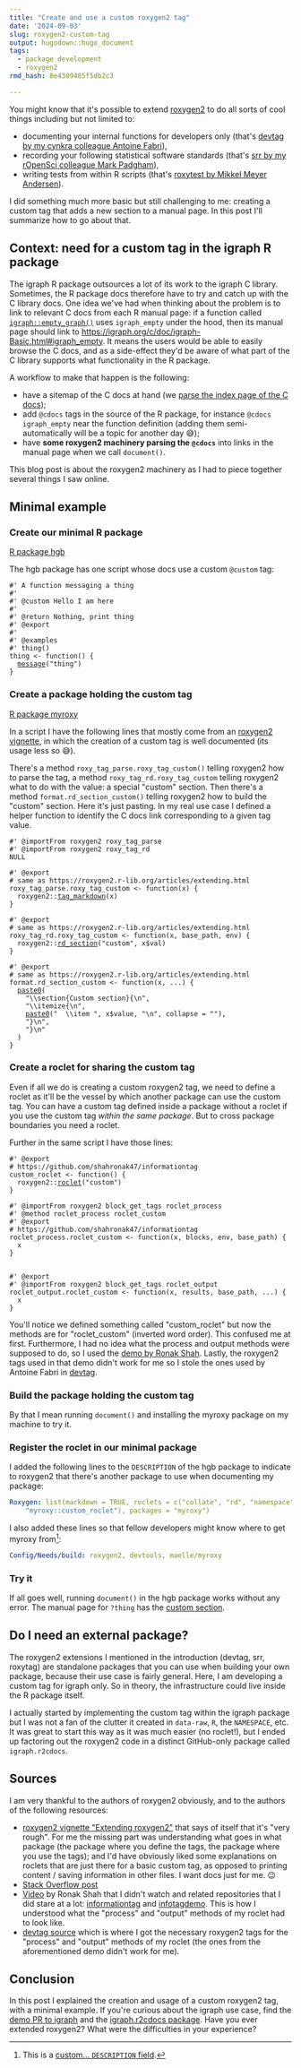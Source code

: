 ```yaml
---
title: "Create and use a custom roxygen2 tag"
date: '2024-09-03'
slug: roxygen2-custom-tag
output: hugodown::hugo_document
tags:
  - package development
  - roxygen2
rmd_hash: 8e4309485f5db2c3

---
```


You might know that it's possible to extend [roxygen2](https://roxygen2.r-lib.org/) to do all sorts of cool things including but not limited to:

-   documenting your internal functions for developers only (that's [devtag by my cynkra colleague Antoine Fabri](https://github.com/moodymudskipper/devtag)),
-   recording your following statistical software standards (that's [srr by my rOpenSci colleague Mark Padgham](https://github.com/ropensci-review-tools/srr)),
-   writing tests from within R scripts (that's [roxytest by Mikkel Meyer Andersen](https://github.com/mikldk/roxytest)).

I did something much more basic but still challenging to me: creating a custom tag that adds a new section to a manual page. In this post I'll summarize how to go about that.

## Context: need for a custom tag in the igraph R package

The igraph R package outsources a lot of its work to the igraph C library. Sometimes, the R package docs therefore have to try and catch up with the C library docs. One idea we've had when thinking about the problem is to link to relevant C docs from each R manual page: if a function called [`igraph::empty_graph()`](https://r.igraph.org/reference/make_empty_graph.html) uses `igraph_empty` under the hood, then its manual page should link to <https://igraph.org/c/doc/igraph-Basic.html#igraph_empty>. It means the users would be able to easily browse the C docs, and as a side-effect they'd be aware of what part of the C library supports what functionality in the R package.

A workflow to make that happen is the following:

-   have a sitemap of the C docs at hand (we [parse the index page of the C docs](https://github.com/igraph/igraph.r2cdocs/blob/main/data-raw/c-links.R));
-   add `@cdocs` tags in the source of the R package, for instance `@cdocs igraph_empty` near the function definition (adding them semi-automatically will be a topic for another day :sweat_smile:);
-   have **some roxygen2 machinery parsing the `@cdocs`** into links in the manual page when we call `document()`.

This blog post is about the roxygen2 machinery as I had to piece together several things I saw online.

## Minimal example

### Create our minimal R package

[R package hgb](https://github.com/maelle/hgb)

The hgb package has one script whose docs use a custom `@custom` tag:

<div class="highlight">

<pre class='chroma'><code class='language-r' data-lang='r'><span><span class='c'>#' A function messaging a thing</span></span>
<span><span class='c'>#'</span></span>
<span><span class='c'>#' @custom Hello I am here</span></span>
<span><span class='c'>#'</span></span>
<span><span class='c'>#' @return Nothing, print thing</span></span>
<span><span class='c'>#' @export</span></span>
<span><span class='c'>#'</span></span>
<span><span class='c'>#' @examples</span></span>
<span><span class='c'>#' thing()</span></span>
<span><span class='nv'>thing</span> <span class='o'>&lt;-</span> <span class='kr'>function</span><span class='o'>(</span><span class='o'>)</span> <span class='o'>&#123;</span></span>
<span>  <span class='nf'><a href='https://rdrr.io/r/base/message.html'>message</a></span><span class='o'>(</span><span class='s'>"thing"</span><span class='o'>)</span></span>
<span><span class='o'>&#125;</span></span></code></pre>

</div>

### Create a package holding the custom tag

[R package myroxy](https://github.com/maelle/myroxy)

In a script I have the following lines that mostly come from an [roxygen2 vignette](https://roxygen2.r-lib.org/articles/extending.html), in which the creation of a custom tag is well documented (its usage less so :sweat_smile:).

There's a method `roxy_tag_parse.roxy_tag_custom()` telling roxygen2 how to parse the tag, a method `roxy_tag_rd.roxy_tag_custom` telling roxygen2 what to do with the value: a special "custom" section. Then there's a method `format.rd_section_custom()` telling roxygen2 how to build the "custom" section. Here it's just pasting. In my real use case I defined a helper function to identify the C docs link corresponding to a given tag value.

<div class="highlight">

<pre class='chroma'><code class='language-r' data-lang='r'><span><span class='c'>#' @importFrom roxygen2 roxy_tag_parse</span></span>
<span><span class='c'>#' @importFrom roxygen2 roxy_tag_rd</span></span>
<span><span class='kc'>NULL</span></span>
<span></span>
<span><span class='c'>#' @export</span></span>
<span><span class='c'># same as https://roxygen2.r-lib.org/articles/extending.html</span></span>
<span><span class='nv'>roxy_tag_parse.roxy_tag_custom</span> <span class='o'>&lt;-</span> <span class='kr'>function</span><span class='o'>(</span><span class='nv'>x</span><span class='o'>)</span> <span class='o'>&#123;</span></span>
<span>  <span class='nf'>roxygen2</span><span class='nf'>::</span><span class='nf'><a href='https://roxygen2.r-lib.org/reference/tag_parsers.html'>tag_markdown</a></span><span class='o'>(</span><span class='nv'>x</span><span class='o'>)</span></span>
<span><span class='o'>&#125;</span></span>
<span></span>
<span><span class='c'>#' @export</span></span>
<span><span class='c'># same as https://roxygen2.r-lib.org/articles/extending.html</span></span>
<span><span class='nv'>roxy_tag_rd.roxy_tag_custom</span> <span class='o'>&lt;-</span> <span class='kr'>function</span><span class='o'>(</span><span class='nv'>x</span>, <span class='nv'>base_path</span>, <span class='nv'>env</span><span class='o'>)</span> <span class='o'>&#123;</span></span>
<span>  <span class='nf'>roxygen2</span><span class='nf'>::</span><span class='nf'><a href='https://roxygen2.r-lib.org/reference/rd_section.html'>rd_section</a></span><span class='o'>(</span><span class='s'>"custom"</span>, <span class='nv'>x</span><span class='o'>$</span><span class='nv'>val</span><span class='o'>)</span></span>
<span><span class='o'>&#125;</span></span>
<span></span>
<span><span class='c'>#' @export</span></span>
<span><span class='c'># same as https://roxygen2.r-lib.org/articles/extending.html</span></span>
<span><span class='nv'>format.rd_section_custom</span> <span class='o'>&lt;-</span> <span class='kr'>function</span><span class='o'>(</span><span class='nv'>x</span>, <span class='nv'>...</span><span class='o'>)</span> <span class='o'>&#123;</span></span>
<span>  <span class='nf'><a href='https://rdrr.io/r/base/paste.html'>paste0</a></span><span class='o'>(</span></span>
<span>    <span class='s'>"\\section&#123;Custom section&#125;&#123;\n"</span>,</span>
<span>    <span class='s'>"\\itemize&#123;\n"</span>,</span>
<span>    <span class='nf'><a href='https://rdrr.io/r/base/paste.html'>paste0</a></span><span class='o'>(</span><span class='s'>"  \\item "</span>, <span class='nv'>x</span><span class='o'>$</span><span class='nv'>value</span>, <span class='s'>"\n"</span>, collapse <span class='o'>=</span> <span class='s'>""</span><span class='o'>)</span>,</span>
<span>    <span class='s'>"&#125;\n"</span>,</span>
<span>    <span class='s'>"&#125;\n"</span></span>
<span>  <span class='o'>)</span></span>
<span><span class='o'>&#125;</span></span>
<span></span></code></pre>

</div>

### Create a roclet for sharing the custom tag

Even if all we do is creating a custom roxygen2 tag, we need to define a roclet as it'll be the vessel by which another package can use the custom tag. You can have a custom tag defined inside a package without a roclet if you use the custom tag *within the same package*. But to cross package boundaries you need a roclet.

Further in the same script I have those lines:

<div class="highlight">

<pre class='chroma'><code class='language-r' data-lang='r'><span><span class='c'>#' @export</span></span>
<span><span class='c'># https://github.com/shahronak47/informationtag</span></span>
<span><span class='nv'>custom_roclet</span> <span class='o'>&lt;-</span> <span class='kr'>function</span><span class='o'>(</span><span class='o'>)</span> <span class='o'>&#123;</span></span>
<span>  <span class='nf'>roxygen2</span><span class='nf'>::</span><span class='nf'><a href='https://roxygen2.r-lib.org/reference/roclet.html'>roclet</a></span><span class='o'>(</span><span class='s'>"custom"</span><span class='o'>)</span></span>
<span><span class='o'>&#125;</span></span>
<span></span>
<span><span class='c'>#' @importFrom roxygen2 block_get_tags roclet_process</span></span>
<span><span class='c'>#' @method roclet_process roclet_custom</span></span>
<span><span class='c'>#' @export</span></span>
<span><span class='c'># https://github.com/shahronak47/informationtag</span></span>
<span><span class='nv'>roclet_process.roclet_custom</span> <span class='o'>&lt;-</span> <span class='kr'>function</span><span class='o'>(</span><span class='nv'>x</span>, <span class='nv'>blocks</span>, <span class='nv'>env</span>, <span class='nv'>base_path</span><span class='o'>)</span> <span class='o'>&#123;</span></span>
<span>  <span class='nv'>x</span></span>
<span><span class='o'>&#125;</span></span>
<span></span>
<span></span>
<span><span class='c'>#' @export</span></span>
<span><span class='c'>#' @importFrom roxygen2 block_get_tags roclet_output</span></span>
<span><span class='nv'>roclet_output.roclet_custom</span> <span class='o'>&lt;-</span> <span class='kr'>function</span><span class='o'>(</span><span class='nv'>x</span>, <span class='nv'>results</span>, <span class='nv'>base_path</span>, <span class='nv'>...</span><span class='o'>)</span> <span class='o'>&#123;</span></span>
<span>  <span class='nv'>x</span></span>
<span><span class='o'>&#125;</span></span></code></pre>

</div>

You'll notice we defined something called "custom_roclet" but now the methods are for "roclet_custom" (inverted word order). This confused me at first. Furthermore, I had no idea what the process and output methods were supposed to do, so I used the [demo by Ronak Shah](https://github.com/shahronak47/informationtag). Lastly, the roxygen2 tags used in that demo didn't work for me so I stole the ones used by Antoine Fabri in [devtag](https://github.com/moodymudskipper/devtag/blob/61098a12545b34c3bba4e516f29c71da56a7d49d/R/roxygen.R#L20).

### Build the package holding the custom tag

By that I mean running `document()` and installing the myroxy package on my machine to try it.

### Register the roclet in our minimal package

I added the following lines to the `DESCRIPTION` of the hgb package to indicate to roxygen2 that there's another package to use when documenting my package:

``` yaml
Roxygen: list(markdown = TRUE, roclets = c("collate", "rd", "namespace",
    "myroxy::custom_roclet"), packages = "myroxy")
```

I also added these lines so that fellow developers might know where to get myroxy from[^1]:

``` yaml
Config/Needs/build: roxygen2, devtools, maelle/myroxy
```

### Try it

If all goes well, running `document()` in the hgb package works without any error. The manual page for `?thing` has the [custom section](https://github.com/maelle/hgb/blob/c75682742bcaa29efa74f8a7ee055c65640b0aa0/man/thing.Rd#L18).

## Do I need an external package?

The roxygen2 extensions I mentioned in the introduction (devtag, srr, roxytag) are standalone packages that you can use when building your own package, because their use case is fairly general. Here, I am developing a custom tag for igraph only. So in theory, the infrastructure could live inside the R package itself.

I actually started by implementing the custom tag within the igraph package but I was not a fan of the clutter it created in `data-raw`, `R`, the `NAMESPACE`, etc. It was great to start this way as it was much easier (no roclet!), but I ended up factoring out the roxygen2 code in a distinct GitHub-only package called `igraph.r2cdocs`.

## Sources

I am very thankful to the authors of roxygen2 obviously, and to the authors of the following resources:

-   [roxygen2 vignette "Extending roxygen2"](https://roxygen2.r-lib.org/articles/extending.html) that says of itself that it's "very rough". For me the missing part was understanding what goes in what package (the package where you define the tags, the package where you use the tags); and I'd have obviously liked some explanations on roclets that are just there for a basic custom tag, as opposed to printing content / saving information in other files. I want docs just for me. :wink:
-   [Stack Overflow post](https://stackoverflow.com/questions/77865500/how-can-i-create-custom-roxygen2-tags-for-a-package)
-   [Video](https://www.youtube.com/watch?v=AcibRDNSfoM) by Ronak Shah that I didn't watch and related repositories that I did stare at a lot: [informationtag](https://github.com/shahronak47/informationtag) and [infotagdemo](https://github.com/shahronak47/infotagdemo). This is how I understood what the "process" and "output" methods of my roclet had to look like.
-   [devtag source](https://github.com/moodymudskipper/devtag/blob/61098a12545b34c3bba4e516f29c71da56a7d49d/R/roxygen.R#L17) which is where I got the necessary roxygen2 tags for the "process" and "output" methods of my roclet (the ones from the aforementioned demo didn't work for me).

## Conclusion

In this post I explained the creation and usage of a custom roxygen2 tag, with a minimal example. If you're curious about the igraph use case, find the [demo PR to igraph](https://github.com/igraph/rigraph/pull/1484/files) and the [igraph.r2cdocs package](https://github.com/igraph/igraph.r2cdocs/). Have you ever extended roxygen2? What were the difficulties in your experience?

[^1]: This is a [custom... `DESCRIPTION` field](https://r-pkgs.org/description.html#sec-description-custom-fields).

